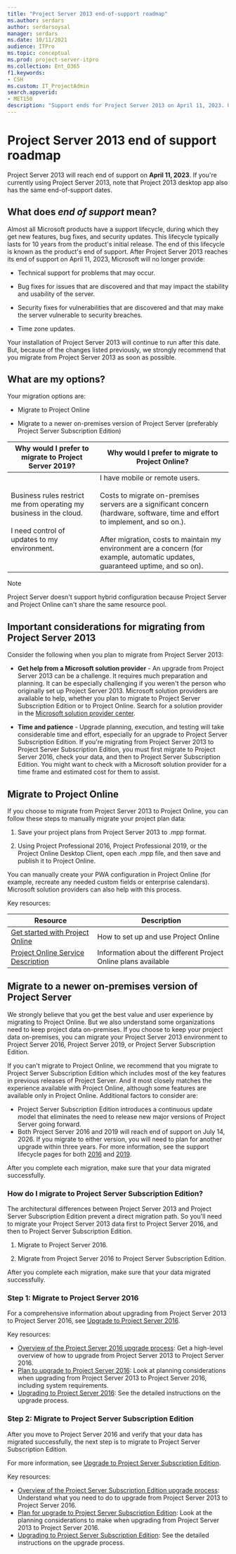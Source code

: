 ```yaml
---
title: "Project Server 2013 end-of-support roadmap"
ms.author: serdars
author: serdarsoysal
manager: serdars
ms.date: 10/11/2021
audience: ITPro
ms.topic: conceptual
ms.prod: project-server-itpro
ms.collection: Ent_O365
f1.keywords:
- CSH
ms.custom: IT_ProjectAdmin
search.appverid:
- MET150
description: "Support ends for Project Server 2013 on April 11, 2023. Use this article as a guide to upgrade to Project Online or a newer version of Project Server on-premises."
---
```


# Project Server 2013 end of support roadmap

Project Server 2013 will reach end of support on **April 11, 2023**. If you're currently using Project Server 2013, note that Project 2013 desktop app also has the same end-of-support dates.

## What does *end of support* mean?

Almost all Microsoft products have a support lifecycle, during which they get new features, bug fixes, and security updates. This lifecycle typically lasts for 10 years from the product's initial release. The end of this lifecycle is known as the product's end of support. After Project Server 2013 reaches its end of support on April 11, 2023, Microsoft will no longer provide:

- Technical support for problems that may occur.

- Bug fixes for issues that are discovered and that may impact the stability and usability of the server.

- Security fixes for vulnerabilities that are discovered and that may make the server vulnerable to security breaches.

- Time zone updates.

Your installation of Project Server 2013 will continue to run after this date. But, because of the changes listed previously, we strongly recommend that you migrate from Project Server 2013 as soon as possible.

## What are my options?

Your migration options are:

- Migrate to Project Online

- Migrate to a newer on-premises version of Project Server (preferably Project Server Subscription Edition)

|Why would I prefer to migrate to Project Server 2019?|Why would I prefer to migrate to Project Online?|
|---|---|
|Business rules restrict me from operating my business in the cloud.  <br/><br/>  I need control of updates to my environment.|I have mobile or remote users.<br/><br/>  Costs to migrate on-premises servers are a significant concern (hardware, software, time and effort to implement, and so on.). <br/><br/>  After migration, costs to maintain my environment are a concern (for example, automatic updates, guaranteed uptime, and so on).|

> [!NOTE]
> Project Server doesn't support hybrid configuration because Project Server and Project Online can't share the same resource pool.

## Important considerations for migrating from Project Server 2013

Consider the following when you plan to migrate from Project Server 2013:

- **Get help from a Microsoft solution provider** - An upgrade from Project Server 2013 can be a challenge. It requires much preparation and planning. It can be especially challenging if you weren't the person who originally set up Project Server 2013. Microsoft solution providers are available to help, whether you plan to migrate to Project Server Subscription Edition or to Project Online. Search for a solution provider in the [Microsoft solution provider center](https://go.microsoft.com/fwlink/p/?linkid=841249).

- **Time and patience** - Upgrade planning, execution, and testing will take considerable time and effort, especially for an upgrade to Project Server Subscription Edition. If you're migrating from Project Server 2013 to Project Server Subscription Edition, you must first migrate to Project Server 2016, check your data, and then to Project Server Subscription Edition. You might want to check with a Microsoft solution provider for a time frame and estimated cost for them to assist.

## Migrate to Project Online

If you choose to migrate from Project Server 2013 to Project Online, you can follow these steps to manually migrate your project plan data:

1. Save your project plans from Project Server 2013 to .mpp format.

2. Using Project Professional 2016, Project Professional 2019, or the Project Online Desktop Client, open each .mpp file, and then save and publish it to Project Online.

You can manually create your PWA configuration in Project Online (for example, recreate any needed custom fields or enterprise calendars). Microsoft solution providers can also help with this process.

Key resources:

|Resource|Description|
|---|---|
|[Get started with Project Online](https://support.office.com/article/e3e5f64f-ada5-4f9d-a578-130b2d4e5f11)|How to set up and use Project Online|
|[Project Online Service Description](/office365/servicedescriptions/project-online-service-description/project-online-service-description)|Information about the different Project Online plans available|

## Migrate to a newer on-premises version of Project Server

We strongly believe that you get the best value and user experience by migrating to Project Online. But we also understand some organizations need to keep project data on-premises. If you choose to keep your project data on-premises, you can migrate your Project Server 2013 environment to Project Server 2016, Project Server 2019, or Project Server Subscription Edition.

If you can't migrate to Project Online, we recommend that you migrate to Project Server Subscription Edition which includes most of the key features in previous releases of Project Server. And it most closely matches the experience available with Project Online, although some features are available only in Project Online. Additional factors to consider are:

- Project Server Subscription Edition introduces a continuous update model that eliminates the need to release new major versions of Project Server going forward.
- Both Project Server 2016 and 2019 will reach end of support on July 14, 2026. If you migrate to either version, you will need to plan for another upgrade within three years. For more information, see the support lifecycle pages for both [2016](/lifecycle/products/project-server-2016) and [2019](/lifecycle/products/project-server-2019).

After you complete each migration, make sure that your data migrated successfully.

### How do I migrate to Project Server Subscription Edition?

The architectural differences between Project Server 2013 and Project Server Subscription Edition prevent a direct migration path. So you'll need to migrate your Project Server 2013 data first to Project Server 2016, and then to Project Server Subscription Edition. 

1. Migrate to Project Server 2016.

2. Migrate from Project Server 2016 to Project Server Subscription Edition.

After you complete each migration, make sure that your data migrated successfully.

### Step 1: Migrate to Project Server 2016

For a comprehensive information about upgrading from Project Server 2013 to Project Server 2016, see [Upgrade to Project Server 2016](/project/upgrade-to-project-server-2016).

Key resources:

- [Overview of the Project Server 2016 upgrade process](/project/upgrade-to-project-server-2016): Get a high-level overview of how to upgrade from Project Server 2013 to Project Server 2016.
- [Plan to upgrade to Project Server 2016](/project/plan-for-upgrade-to-project-server-2016): Look at planning considerations when upgrading from Project Server 2013 to Project Server 2016, including system requirements.
- [Upgrading to Project Server 2016](/project/upgrading-to-project-server-2016): See the detailed instructions on the upgrade process.

### Step 2: Migrate to Project Server Subscription Edition

After you move to Project Server 2016 and verify that your data has migrated successfully, the next step is to migrate to Project Server Subscription Edition.

For more information, see [Upgrade to Project Server Subscription Edition](/project/upgrade-project-server-subscription-edition).

Key resources:

- [Overview of the Project Server Subscription Edition upgrade process](/project/overview-project-server-subscription-edition-upgrade-process): Understand what you need to do to upgrade from Project Server 2013 to Project Server 2016.
- [Plan for upgrade to Project Server Subscription Edition](/Project/plan-upgrade-project-server-subscription-edition): Look at  the planning considerations to make when upgrading from Project Server 2013 to Project Server 2016.
- [Upgrading to Project Server Subscription Edition](/project/how-to-upgrade-project-server-subscription-edition): See the detailed instructions on the upgrade process.


